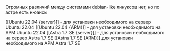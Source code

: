Огромных различий между системами debian-like линуксов нет, но по астре есть нюансы 

[[Ubuntu 22.04 {server}]] - для установки необходимого на сервер Ubuntu 22.04
[[Ubuntu 22.04 {ARM}]] - для установки необходимого на АРМ Ubuntu 22.04
[[Astra 1.7 SE {server}]] - для установки необходимого на сервер Astra 1.7 SE
[[Astra 1.7 SE {ARM}]] для установки необходимого на АРМ Astra 1.7 SE
